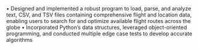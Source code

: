•	Designed and implemented a robust program to load, parse, and analyze text, CSV, and TSV files containing comprehensive flight and location data, enabling users to search for and optimize available flight routes across the globe
•	Incorporated Python’s data structures, leveraged object-oriented programming, and conducted multiple edge case tests to develop accurate algorithms
